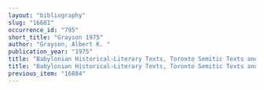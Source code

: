 ```yaml
---
layout: "bibliography"
slug: "16681"
occurrence_id: "795"
short_title: "Grayson 1975"
author: "Grayson, Albert K. "
publication_year: "1975"
title: "Babylonian Historical-Literary Texts, Toronto Semitic Texts and Studies 3 (Toronto)"
title: "Babylonian Historical-Literary Texts, Toronto Semitic Texts and Studies 3 (Toronto)"
previous_item: "16684"
---
```

